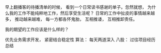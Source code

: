 早上翻播客的待播清单的时候， 看到一个日常读书感谢的单子。忽然就想， 为什么我的工作不能纯粹地工作，然后享受生活呢？
日常的工作中扯皮的事情越来越多， 推动越来越难， 每一方都各怀鬼胎， 互相推诿， 互相推卸责任。

我的期望的工作应该是什么样的？


优先业务需求开发， 紧密结合稳定性
算法： 每天两道深入
八股：
过往项目经历总结